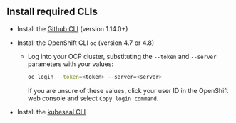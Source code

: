 ## Install required CLIs

- Install the [Github CLI](https://github.com/cli/cli) (version 1.14.0+)
- Install the OpenShift CLI `oc` (version 4.7 or 4.8)

    - Log into your OCP cluster, substituting the `--token` and `--server` parameters with your values:

        ```bash
        oc login --token=<token> --server=<server>
        ```

        If you are unsure of these values, click your user ID in the OpenShift web console and select `Copy login command`.

- Install the [kubeseal CLI](https://github.com/bitnami-labs/sealed-secrets#homebrew) 
